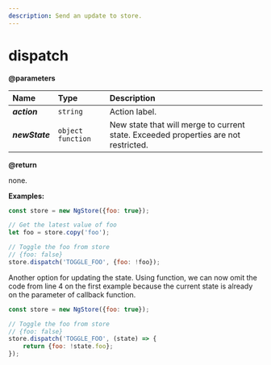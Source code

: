 ```yaml
---
description: Send an update to store.
---
```


# dispatch

**@parameters**

| Name | Type | Description |
| :--- | :--- | :--- |
| _**action**_ | `string` | Action label. |
| _**newState**_ | `object` `function` | New state that will merge to current state. Exceeded properties are not restricted. |

**@return**

none.

**Examples:**

```javascript
const store = new NgStore({foo: true});

// Get the latest value of foo
let foo = store.copy('foo');

// Toggle the foo from store
// {foo: false}
store.dispatch('TOGGLE_FOO', {foo: !foo});
```

Another option for updating the state. Using function, we can now omit the code from line 4 on the first example because the current state is already on the parameter of callback function.

```javascript
const store = new NgStore({foo: true});

// Toggle the foo from store
// {foo: false}
store.dispatch('TOGGLE_FOO', (state) => {
    return {foo: !state.foo};
});
```



